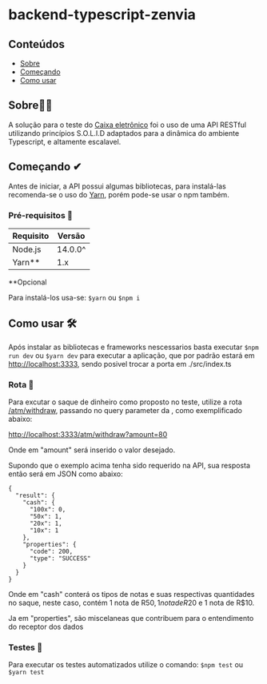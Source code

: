 # backend-typescript-zenvia

## Conteúdos

- [Sobre](#about)
- [Começando](#getting_started)
- [Como usar](#usage)

## Sobre👨‍🏫 <a name = "about"></a>

A solução para o teste do [Caixa eletrônico](https://dojopuzzles.com/problems/caixa-eletronico/) foi o uso de uma API RESTful utilizando princípios S.O.L.I.D adaptados para a dinâmica do ambiente Typescript, e altamente escalavel.

## Começando ✔ <a name = "getting_started"></a>

Antes de iniciar, a API possui algumas bibliotecas, para instalá-las recomenda-se o uso do [Yarn](https://classic.yarnpkg.com/lang/en/), porém pode-se usar o npm também.

### Pré-requisitos 📝

| Requisito | Versão  | 
| ------- | --- |
| Node.js | 14.0.0^ |
| Yarn** | 1.x |


 **Opcional

Para instalá-los usa-se: ```$yarn``` ou ```$npm i```

## Como usar 🛠 <a name = "usage"></a>

Após instalar as bibliotecas e frameworks nescessarios basta executar 
```$npm run dev``` ou ```$yarn dev``` para executar a aplicação, que por padrão estará em [http://localhost:3333](http://localhost:3333), sendo posivel trocar a porta em ./src/index.ts

### Rota 🎯

Para excutar o saque de dinheiro como proposto no teste, utilize a rota [/atm/withdraw](), passando no query parameter da , como exemplificado abaixo:

[http://localhost:3333/atm/withdraw?amount=80]()

Onde em "amount" será inserido o valor desejado.

Supondo que o exemplo acima tenha sido requerido na API, sua resposta então será em JSON como abaixo:

```
{
  "result": {
    "cash": {
      "100x": 0,
      "50x": 1,
      "20x": 1,
      "10x": 1
    },
    "properties": {
      "code": 200,
      "type": "SUCCESS"
    }
  }
}
```

Onde em "cash" conterá os tipos de notas e suas respectivas quantidades no saque, neste caso, contém 1 nota de R$50, 1 nota de R$20 e 1 nota de R$10.

Ja em "properties", são miscelaneas que contribuem para o entendimento do receptor dos dados

### Testes 🧪

Para executar os testes automatizados utilize o comando: ```$npm test``` ou ```$yarn test```
